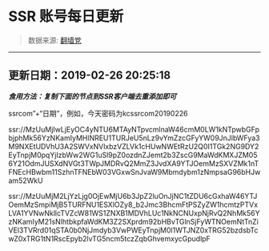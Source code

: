 # SSR 账号每日更新 
> 数据来源: [翻墙党](https://fanqiangdang.com/) 
----------------------------------------------
## 更新日期：2019-02-26 20:25:18 
***食用方法：复制下面的节点到SSR客户端去重添加即可***

 ssrcom”+“日期”，例如，今天密码为kcssrcom20190226

ssr://MzUuMjIwLjEyOC4yNTU6MTAyNTpvcmlnaW46cmM0LW1kNTpwbGFpbjphMk56YzNKamIyMHlNREU1TURJeU5nLz9vYmZzcGFyYW09JnJlbWFya3M9NXEtUDVhU3A2SWVxNVlxbzVZLVk1cHUwNWEtRzU2Q0I1TGk2NG9DY2EyTnpjM0pqYjIzbWw2WG1uSl9pZ0ozdnZJemt2b3ZscG9MaWdKMXJZM056Y21OdmJUSXdNVGt3TWpJMDRvQ2MmZ3JvdXA9YTJOemMzSXVZMk1nTFNEcHBwbm11SzhnTFNEbW03VGxwSnJvaW9Mbmdybm1zNmpsaG96bHJwam52WkU

ssr://MzUuMjM2LjYzLjg0OjEwMjU6b3JpZ2luOnJjNC1tZDU6cGxhaW46YTJOemMzSmpiMjB5TURFNU1ESXlOZy8_b2Jmc3BhcmFtPSZyZW1hcmtzPTVxLVA1YVNwNkllcTVZcW81WS1ZNXB1MDVhLUc1NkNCNUxpNjRvQ2NhMk56YzNKamIyM21sNlhtbkpfaWdKM3Z2SXprdm92bHBvTGlnSjFyWTNOemNtTnZiVEl3TVRrd01qSTA0b0NjJmdyb3VwPWEyTnpjM0l1WTJNZ0xTRG52bzdsbTcwZ0xTRG1tN1RscEpyb2lvTG5ncm5tczZqbGhvemxycGpudlpF
